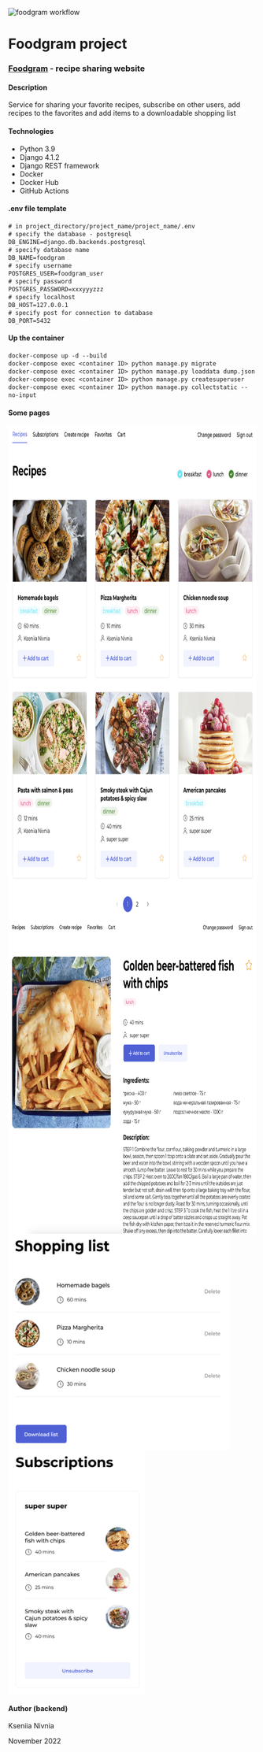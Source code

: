 ![foodgram workflow](https://github.com/knivnia/foodgram-project-react/actions/workflows/foodgram_workflow.yml/badge.svg?event=push)

# Foodgram project

### [Foodgram](http://158.160.41.135/recipes) - recipe sharing website

#### Description

Service for sharing your favorite recipes, subscribe on other users, add recipes to the favorites and add items to a downloadable shopping list

#### Technologies

- Python 3.9
- Django 4.1.2
- Django REST framework
- Docker
- Docker Hub
- GitHub Actions

#### .env file template

```
# in project_directory/project_name/project_name/.env
# specify the database - postgresql
DB_ENGINE=django.db.backends.postgresql
# specify database name
DB_NAME=foodgram
# specify username
POSTGRES_USER=foodgram_user
# specify password
POSTGRES_PASSWORD=xxxyyyzzz
# specify localhost
DB_HOST=127.0.0.1
# specify post for connection to database
DB_PORT=5432
```


#### Up the container

```
docker-compose up -d --build 
docker-compose exec <container ID> python manage.py migrate
docker-compose exec <container ID> python manage.py loaddata dump.json
docker-compose exec <container ID> python manage.py createsuperuser
docker-compose exec <container ID> python manage.py collectstatic --no-input
```

#### Some pages


<img align="center" src="backend/images_for_readme/main.png" width="900" height="1002">


<img align="center" src="backend/images_for_readme/recipe.png" width="900" height="640">


<img align="center" src="backend/images_for_readme/shopping_list.png" width="450" height="440">


<img align="center" src="backend/images_for_readme/subscriptions.png" width="278" height="496">




#### Author (backend)
Kseniia Nivnia

November 2022
